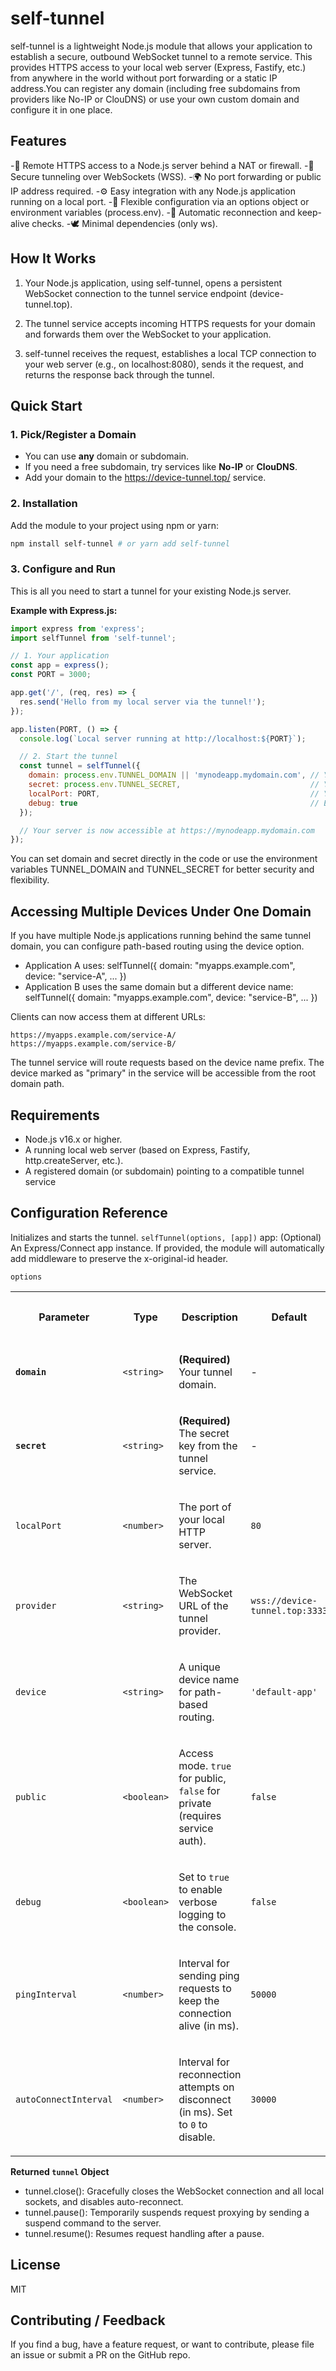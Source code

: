 # self-tunnel

self-tunnel is a lightweight Node.js module that allows your application to establish a secure, outbound WebSocket tunnel to a remote service. This provides HTTPS access to your local web server (Express, Fastify, etc.) from anywhere in the world without port forwarding or a static IP address.You can register any domain (including free subdomains from providers like No-IP or ClouDNS) or use your own custom domain and configure it in one place.

## Features

-📡 Remote HTTPS access to a Node.js server behind a NAT or firewall.
-🔐 Secure tunneling over WebSockets (WSS).
-🌍 No port forwarding or public IP address required.
-⚙️ Easy integration with any Node.js application running on a local port.
-🔧 Flexible configuration via an options object or environment variables (process.env).
-🔄 Automatic reconnection and keep-alive checks.
-🕊️ Minimal dependencies (only ws). 

## How It Works

1. Your Node.js application, using self-tunnel, opens a persistent WebSocket connection to the tunnel service endpoint (device-tunnel.top).

2. The tunnel service accepts incoming HTTPS requests for your domain and forwards them over the WebSocket to your application.

3. self-tunnel receives the request, establishes a local TCP connection to your web server (e.g., on localhost:8080), sends it the request, and returns the response back through the tunnel.

## Quick Start

### 1. Pick/Register a Domain
- You can use **any** domain or subdomain.  
- If you need a free subdomain, try services like **No-IP** or **ClouDNS**.  
- Add your domain to the https://device-tunnel.top/ service.

### 2. Installation

Add the module to your project using npm or yarn:
```bash
npm install self-tunnel # or yarn add self-tunnel
```

### 3. Configure and Run

This is all you need to start a tunnel for your existing Node.js server.

**Example with Express.js:**
```js
import express from 'express';
import selfTunnel from 'self-tunnel'; 

// 1. Your application
const app = express();
const PORT = 3000;

app.get('/', (req, res) => {
  res.send('Hello from my local server via the tunnel!');
});

app.listen(PORT, () => {
  console.log(`Local server running at http://localhost:${PORT}`);

  // 2. Start the tunnel
  const tunnel = selfTunnel({
    domain: process.env.TUNNEL_DOMAIN || 'mynodeapp.mydomain.com', // Your domain
    secret: process.env.TUNNEL_SECRET,                             // Your secret key
    localPort: PORT,                                               // Your local server's port
    debug: true                                                    // Enable debug logs
  });

  // Your server is now accessible at https://mynodeapp.mydomain.com
});
```
You can set domain and secret directly in the code or use the environment variables TUNNEL_DOMAIN and TUNNEL_SECRET for better security and flexibility.

## Accessing Multiple Devices Under One Domain

If you have multiple Node.js applications running behind the same tunnel domain, you can configure path-based routing using the device option.

- Application A uses:
selfTunnel({ domain: "myapps.example.com", device: "service-A", ... })
- Application B uses the same domain but a different device name:
selfTunnel({ domain: "myapps.example.com", device: "service-B", ... })

Clients can now access them at different URLs:
```
https://myapps.example.com/service-A/
https://myapps.example.com/service-B/
```

The tunnel service will route requests based on the device name prefix. The device marked as "primary" in the service will be accessible from the root domain path.

## Requirements

- Node.js v16.x or higher.
- A running local web server (based on Express, Fastify, http.createServer, etc.).
- A registered domain (or subdomain) pointing to a compatible tunnel service

## Configuration Reference

Initializes and starts the tunnel.
`selfTunnel(options, [app])`
app<Object>: (Optional) An Express/Connect app instance. If provided, the module will automatically add middleware to preserve the x-original-id header.

`options`<Object>
<table><tbody><tr><th><p>Parameter</p></th><th><p>Type</p></th><th><p>Description</p></th><th><p>Default</p></th><th><p>Environment Variable</p></th></tr><tr><td><p><strong><code>domain</code></strong></p></td><td><p><code>&lt;string&gt;</code></p></td><td><p><strong>(Required)</strong> Your tunnel domain.</p></td><td><p>-</p></td><td><p><code>TUNNEL_DOMAIN</code></p></td></tr><tr><td><p><strong><code>secret</code></strong></p></td><td><p><code>&lt;string&gt;</code></p></td><td><p><strong>(Required)</strong> The secret key from the tunnel service.</p></td><td><p>-</p></td><td><p><code>TUNNEL_SECRET</code></p></td></tr><tr><td><p><code>localPort</code></p></td><td><p><code>&lt;number&gt;</code></p></td><td><p>The port of your local HTTP server.</p></td><td><p><code>80</code></p></td><td><p>-</p></td></tr><tr><td><p><code>provider</code></p></td><td><p><code>&lt;string&gt;</code></p></td><td><p>The WebSocket URL of the tunnel provider.</p></td><td><p><code>wss://device-tunnel.top:3333</code></p></td><td><p>-</p></td></tr><tr><td><p><code>device</code></p></td><td><p><code>&lt;string&gt;</code></p></td><td><p>A unique device name for path-based routing.</p></td><td><p><code>'default-app'</code></p></td><td><p>-</p></td></tr><tr><td><p><code>public</code></p></td><td><p><code>&lt;boolean&gt;</code></p></td><td><p>Access mode. <code>true</code> for public, <code>false</code> for private (requires service auth).</p></td><td><p><code>false</code></p></td><td><p>-</p></td></tr><tr><td><p><code>debug</code></p></td><td><p><code>&lt;boolean&gt;</code></p></td><td><p>Set to <code>true</code> to enable verbose logging to the console.</p></td><td><p><code>false</code></p></td><td><p>-</p></td></tr><tr><td><p><code>pingInterval</code></p></td><td><p><code>&lt;number&gt;</code></p></td><td><p>Interval for sending ping requests to keep the connection alive (in ms).</p></td><td><p><code>50000</code></p></td><td><p>-</p></td></tr><tr><td><p><code>autoConnectInterval</code></p></td><td><p><code>&lt;number&gt;</code></p></td><td><p>Interval for reconnection attempts on disconnect (in ms). Set to <code>0</code> to disable.</p></td><td><p><code>30000</code></p></td><td><p>-</p></td></tr></tbody></table>



**Returned `tunnel` Object**
- tunnel.close(): Gracefully closes the WebSocket connection and all local sockets, and disables auto-reconnect.
- tunnel.pause(): Temporarily suspends request proxying by sending a suspend command to the server.
- tunnel.resume(): Resumes request handling after a pause.


## License

MIT

## Contributing / Feedback

If you find a bug, have a feature request, or want to contribute, please file an issue or submit a PR on the GitHub repo.
